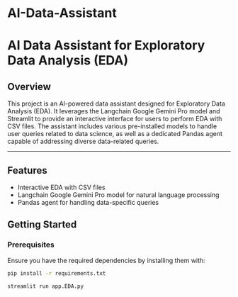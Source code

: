 # AI-Data-Assistant
# AI Data Assistant for Exploratory Data Analysis (EDA)

## Overview

This project is an AI-powered data assistant designed for Exploratory Data Analysis (EDA). It leverages the Langchain Google Gemini Pro model and Streamlit to provide an interactive interface for users to perform EDA with CSV files. The assistant includes various pre-installed models to handle user queries related to data science, as well as a dedicated Pandas agent capable of addressing diverse data-related queries.

---

## Features

- Interactive EDA with CSV files
- Langchain Google Gemini Pro model for natural language processing
- Pandas agent for handling data-specific queries

## Getting Started

### Prerequisites

Ensure you have the required dependencies by installing them with:

```bash
pip install -r requirements.txt

streamlit run app.EDA.py


